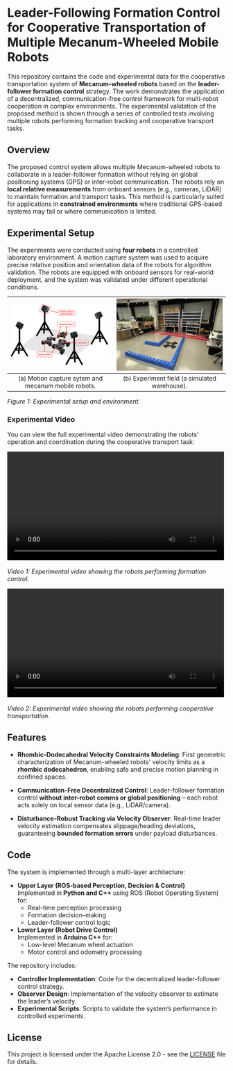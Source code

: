# Leader-Following Formation Control for Cooperative Transportation of Multiple Mecanum-Wheeled Mobile Robots

This repository contains the code and experimental data for the cooperative transportation system of **Mecanum-wheeled robots** based on the **leader-follower formation control** strategy. The work demonstrates the application of a decentralized, communication-free control framework for multi-robot cooperation in complex environments. The experimental validation of the proposed method is shown through a series of controlled tests involving multiple robots performing formation tracking and cooperative transport tasks.

## Overview

The proposed control system allows multiple Mecanum-wheeled robots to collaborate in a leader-follower formation without relying on global positioning systems (GPS) or inter-robot communication. The robots rely on **local relative measurements** from onboard sensors (e.g., cameras, LiDAR) to maintain formation and transport tasks. This method is particularly suited for applications in **constrained environments** where traditional GPS-based systems may fail or where communication is limited.

## Experimental Setup

The experiments were conducted using **four robots** in a controlled laboratory environment. A motion capture system was used to acquire precise relative position and orientation data of the robots for algorithm validation. The robots are equipped with onboard sensors for real-world deployment, and the system was validated under different operational conditions.

| ![Experimental Setup](./data/experimental_setup.jpg) | ![Experimental Setup](./data/experimental_field.jpg) |
|:----------------------------------------------------:|:----------------------------------------------------:|
| (a) Motion capture sytem and mecanum mobile robots.  |    (b) Experiment field (a simulated warehouse).     |

*Figure 1: Experimental setup and environment.*

### Experimental Video

You can view the full experimental video demonstrating the robots’ operation and coordination during the cooperative transport task:

<video width="500" controls>
  <source src="https://github.com/user-attachments/assets/43492809-482d-4840-b3fc-7d7ed200ce60" type="video/mp4">
  Your browser does not support the video tag.
</video>

*Video 1: Experimental video showing the robots performing formation control.*

<video width="500" controls>
  <source src="https://github.com/user-attachments/assets/43492809-482d-4840-b3fc-7d7ed200ce60" type="video/mp4">
  Your browser does not support the video tag.
</video>

*Video 2: Experimental video showing the robots performing cooperative transportation.*

## Features
* **Rhombic-Dodecahedral Velocity Constraints Modeling**: First geometric characterization of Mecanum-wheeled robots' velocity limits as a **rhombic dodecahedron**, enabling safe and precise motion planning in confined spaces.  

* **Communication-Free Decentralized Control**: Leader-follower formation control **without inter-robot comms or global positioning** – each robot acts solely on local sensor data (e.g., LiDAR/camera).  

* **Disturbance-Robust Tracking via Velocity Observer**: Real-time leader velocity estimation compensates slippage/heading deviations, guaranteeing **bounded formation errors** under payload disturbances.  

## Code

The system is implemented through a multi-layer architecture:
- **Upper Layer (ROS-based Perception, Decision & Control)**  
  Implemented in **Python and C++** using ROS (Robot Operating System) for:
  - Real-time perception processing
  - Formation decision-making
  - Leader-follower control logic
- **Lower Layer (Robot Drive Control)**  
  Implemented in **Arduino C++** for:
  - Low-level Mecanum wheel actuation
  - Motor control and odometry processing

The repository includes:
* **Controller Implementation**: Code for the decentralized leader-follower control strategy.
* **Observer Design**: Implementation of the velocity observer to estimate the leader’s velocity.
* **Experimental Scripts**: Scripts to validate the system’s performance in controlled experiments.

## License

This project is licensed under the Apache License 2.0 - see the [LICENSE](./LICENSE) file for details.
